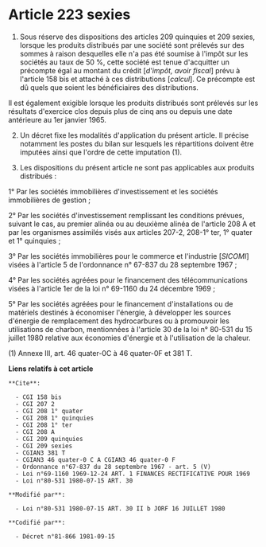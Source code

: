 # Article 223 sexies

1. Sous réserve des dispositions des articles 209 quinquies et 209 sexies, lorsque les produits distribués par une société
sont prélevés sur des sommes à raison desquelles elle n'a pas été soumise à l'impôt sur les sociétés au taux de 50 %, cette
société est tenue d'acquitter un précompte égal au montant du crédit [*d'impôt, avoir fiscal*] prévu à l'article 158 bis et
attaché à ces distributions [*calcul*]. Ce précompte est dû quels que soient les bénéficiaires des distributions.

Il est également exigible lorsque les produits distribués sont prélevés sur les résultats d'exercice clos depuis plus de cinq
ans ou depuis une date antérieure au 1er janvier 1965.

2. Un décret fixe les modalités d'application du présent article. Il précise notamment les postes du bilan sur lesquels les
répartitions doivent être imputées ainsi que l'ordre de cette imputation (1).

3. Les dispositions du présent article ne sont pas applicables aux produits distribués :

1° Par les sociétés immobilières d'investissement et les sociétés immobilières de gestion ;

2° Par les sociétés d'investissement remplissant les conditions prévues, suivant le cas, au premier alinéa ou au deuxième
alinéa de l'article 208 A et par les organismes assimilés visés aux articles 207-2, 208-1° ter, 1° quater et 1° quinquies ;

3° Par les sociétés immobilières pour le commerce et l'industrie [*SICOMI*] visées à l'article 5 de l'ordonnance n° 67-837 du
28 septembre 1967 ;

4° Par les sociétés agréées pour le financement des télécommunications visées à l'article 1er de la loi n° 69-1160 du 24
décembre 1969 ;

5° Par les sociétés agréées pour le financement d'installations ou de matériels destinés à économiser l'énergie, à développer
les sources d'énergie de remplacement des hydrocarbures ou à promouvoir les utilisations de charbon, mentionnées à l'article
30 de la loi n° 80-531 du 15 juillet 1980 relative aux économies d'énergie et à l'utilisation de la chaleur.

(1) Annexe III, art. 46 quater-0C à 46 quater-0F et 381 T.

**Liens relatifs à cet article**

	**Cite**:

	  - CGI 158 bis
	  - CGI 207 2
	  - CGI 208 1° quater
	  - CGI 208 1° quinquies
	  - CGI 208 1° ter
	  - CGI 208 A
	  - CGI 209 quinquies
	  - CGI 209 sexies
	  - CGIAN3 381 T
	  - CGIAN3 46 quater-0 C A CGIAN3 46 quater-0 F
	  - Ordonnance n°67-837 du 28 septembre 1967 - art. 5 (V)
	  - Loi n°69-1160 1969-12-24 ART. 1 FINANCES RECTIFICATIVE POUR 1969
	  - Loi n°80-531 1980-07-15 ART. 30

	**Modifié par**:

	  - Loi n°80-531 1980-07-15 ART. 30 II b JORF 16 JUILLET 1980

	**Codifié par**:

	  - Décret n°81-866 1981-09-15

